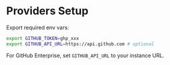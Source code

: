 # Providers Setup

Export required env vars:

```bash
export GITHUB_TOKEN=ghp_xxx
export GITHUB_API_URL=https://api.github.com # optional
```

For GitHub Enterprise, set `GITHUB_API_URL` to your instance URL.
